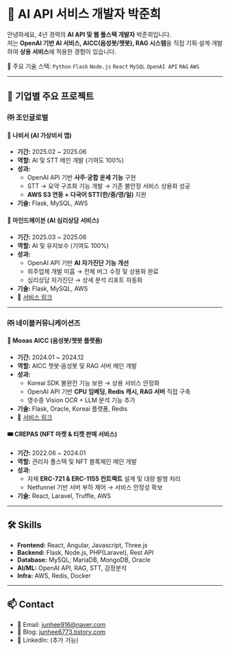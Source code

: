 # 👋 AI API 서비스 개발자 박준희

안녕하세요, 4년 경력의 **AI API 및 웹 풀스택 개발자** 박준희입니다.  
저는 **OpenAI 기반 AI 서비스, AICC(음성봇/챗봇), RAG 시스템**을 직접 기획·설계·개발하여 **상용 서비스**에 적용한 경험이 있습니다.  

📌 주요 기술 스택: `Python` `Flask` `Node.js` `React` `MySQL` `OpenAI API` `RAG` `AWS`

---

## 💼 기업별 주요 프로젝트

### ㈜ 조인글로벌
#### 🦋 나비서 (AI 가상비서 앱)
- **기간:** 2025.02 ~ 2025.06  
- **역할:** AI 및 STT 메인 개발 (기여도 100%)  
- **성과:**
  - OpenAI API 기반 **사주·궁합 운세 기능** 구현
  - STT → 요약 구조화 기능 개발 → 기존 불안정 서비스 상용화 성공
  - **AWS S3 연동 + 다국어 STT(한/중/영/일)** 지원
- **기술:** Flask, MySQL, AWS  

#### 🧠 마인드헤이븐 (AI 심리상담 서비스)
- **기간:** 2025.03 ~ 2025.06  
- **역할:** AI 및 유지보수 (기여도 100%)  
- **성과:**
  - OpenAI API 기반 **AI 자가진단 기능 개선**
  - 외주업체 개발 미흡 → 전체 버그 수정 및 상용화 완료
  - 심리상담 자가진단 → 상세 분석 리포트 자동화
- **기술:** Flask, MySQL, AWS  
- 🔗 [서비스 링크](https://mindhaven.co.kr)

---

### ㈜ 네이블커뮤니케이션즈
#### 💬 Mooas AICC (음성봇/챗봇 플랫폼)
- **기간:** 2024.01 ~ 2024.12  
- **역할:** AICC 챗봇·음성봇 및 RAG 서버 메인 개발  
- **성과:**
  - Koreai SDK 불완전 기능 보완 → 상용 서비스 안정화
  - OpenAI API 기반 **CPU 임베딩, Redis 캐시, RAG 서버** 직접 구축
  - 영수증 Vision OCR + LLM 분석 기능 추가
- **기술:** Flask, Oracle, Koreai 플랫폼, Redis  
- 🔗 [서비스 링크](https://mooas.com/index.html)

#### 🎟 CREPAS (NFT 마켓 & 티켓 판매 서비스)
- **기간:** 2022.06 ~ 2024.01  
- **역할:** 관리자 풀스택 및 NFT 블록체인 메인 개발  
- **성과:**
  - 자체 **ERC-721 & ERC-1155 컨트랙트** 설계 및 대량 발행 처리
  - Netfunnel 기반 서버 부하 제어 → 서비스 안정성 확보  
- **기술:** React, Laravel, Truffle, AWS  

---

## 🛠 Skills
- **Frontend:** React, Angular, Javascript, Three.js  
- **Backend:** Flask, Node.js, PHP(Laravel), Rest API  
- **Database:** MySQL, MariaDB, MongoDB, Oracle  
- **AI/ML:** OpenAI API, RAG, STT, 감정분석  
- **Infra:** AWS, Redis, Docker

---

## 📫 Contact
- 📧 Email: junhee916@naver.com  
- 📝 Blog: [junhee6773.tistory.com](https://junhee6773.tistory.com/)  
- 💼 LinkedIn: (추가 가능)
